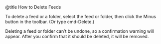 @title How to Delete Feeds

To delete a feed or a folder, select the feed or folder, then click the Minus button in the toolbar. (Or type <span class="ui">cmd-Delete</span>.)

Deleting a feed or folder can’t be undone, so a confirmation warning will appear. After you confirm that it should be deleted, it will be removed.
